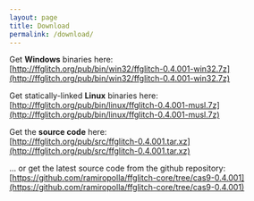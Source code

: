 ```yaml
---
layout: page
title: Download
permalink: /download/
---
```


Get **Windows** binaries here:
<br />
[http://ffglitch.org/pub/bin/win32/ffglitch-0.4.001-win32.7z](http://ffglitch.org/pub/bin/win32/ffglitch-0.4.001-win32.7z)

Get statically-linked **Linux** binaries here:
<br />
[http://ffglitch.org/pub/bin/linux/ffglitch-0.4.001-musl.7z](http://ffglitch.org/pub/bin/linux/ffglitch-0.4.001-musl.7z)

Get the **source code** here:
<br />
[http://ffglitch.org/pub/src/ffglitch-0.4.001.tar.xz](http://ffglitch.org/pub/src/ffglitch-0.4.001.tar.xz)

... or get the latest source code from the github repository:
<br />
[https://github.com/ramiropolla/ffglitch-core/tree/cas9-0.4.001](https://github.com/ramiropolla/ffglitch-core/tree/cas9-0.4.001)
